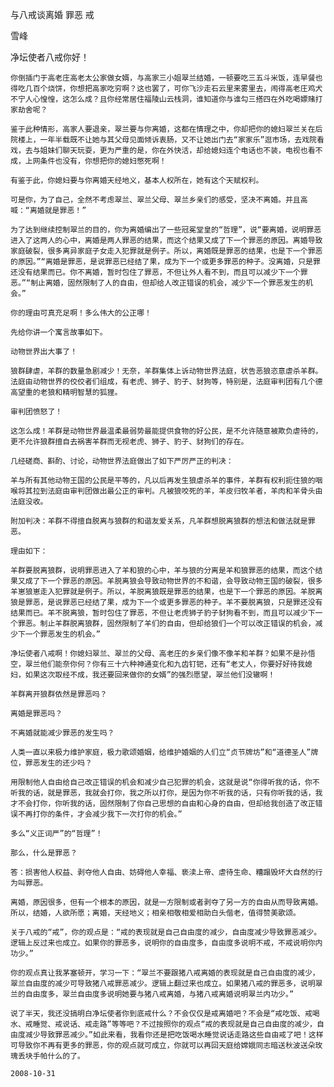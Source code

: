 与八戒谈离婚 罪恶 戒

雪峰


净坛使者八戒你好！

    你倒插门于高老庄高老太公家做女婿，与高家三小姐翠兰结婚，一顿要吃三五斗米饭，连早餐也得吃几百个烧饼，你想把高家吃穷啊？这也罢了，可你飞沙走石云里来雾里去，闹得高老庄鸡犬不宁人心惶惶，这怎么成？且你经常居住福陵山云栈洞，谁知道你与谁勾三搭四在外吃喝嫖赌打家劫舍呢？

    鉴于此种情形，高家人要退亲，翠兰要与你离婚，这都在情理之中，你却把你的媳妇翠兰关在后院楼上，一年半载既不让她与其父母见面倾诉衷肠，又不让她出门去“家家乐”逛市场，去戏院看戏，去与姐妹们聊天玩耍，更为严重的是，你在外快活，却给媳妇连个电话也不装，电视也看不成，上网条件也没有，你想把你的媳妇憋死啊！

    有鉴于此，你媳妇要与你离婚天经地义，基本人权所在，她有这个天赋权利。

    可是你，为了自己，全然不考虑翠兰、翠兰父母、翠兰乡亲们的感受，坚决不离婚。并且高喊：“离婚就是罪恶！”

    为了达到继续控制翠兰的目的，你为离婚编出了一些冠冕堂皇的“哲理”，说“要离婚，说明罪恶进入了这两人的心中，离婚是两人罪恶的结果，而这个结果又成了下一个罪恶的原因。离婚导致家庭破裂，很多离异家庭子女走入犯罪就是例子。所以，离婚既是罪恶的结果，也是下一个罪恶的原因。”“离婚是罪恶，是说罪恶已经结了果，成为下一个或更多罪恶的种子。没离婚，只是罪还没有结果而已。你不离婚，暂时包住了罪恶，不但让外人看不到，而且可以减少下一个罪恶。”“制止离婚，固然限制了人的自由，但却给人改正错误的机会，减少下一个罪恶发生的机会。”

    你的理由可真充足啊！多么伟大的公正哪！

    先给你讲一个寓言故事如下。

    动物世界出大事了！

    狼群肆虐，羊群的数量急剧减少！无奈，羊群集体上诉动物世界法庭，状告恶狼恣意虐杀羊群。法庭由动物世界的佼佼者们组成，有老虎、狮子、豹子、豺狗等，特别是，法庭审判团有几个德高望重的老狼和精明智慧的狐狸。

    审判团愤怒了！

    这怎么成！羊群是动物世界最温柔最弱势最能提供食物的好公民，是不允许随意被欺负虐待的，更不允许狼群擅自去祸害羊群而无视老虎、狮子、豹子、豺狗们的存在。

    几经磋商、斟酌、讨论，动物世界法庭做出了如下严厉严正的判决：

    羊与所有其他动物王国的公民是平等的，凡以后再发生狼虐杀羊的事件，羊群有权利扼住狼的咽喉将其拉到法庭由审判团做出最公正的审判。凡被狼咬死的羊，羊皮归牧羊者，羊肉和羊骨头由法庭没收。

    附加判决：羊群不得擅自脱离与狼群的和谐友爱关系，凡羊群想脱离狼群的想法和做法就是罪恶。

    理由如下：

    羊群要脱离狼群，说明罪恶进入了羊和狼的心中，羊与狼的分离是羊和狼罪恶的结果，而这个结果又成了下一个罪恶的原因。羊脱离狼会导致动物世界的不和谐，会导致动物王国的破裂，很多羊崽狼崽走入犯罪就是例子。所以，羊脱离狼既是罪恶的结果，也是下一个罪恶的原因。羊脱离狼是罪恶，是说罪恶已经结了果，成为下一个或更多罪恶的种子。羊不要脱离狼，只是罪还没有结果而已。羊不脱离狼，暂时包住了罪恶，不但让老虎狮子豹子豺狗看不到，而且可以减少下一个罪恶。制止羊群脱离狼群，固然限制了羊们的自由，但却给狼们一个可以改正错误的机会，减少下一个罪恶发生的机会。”

    净坛使者八戒啊！你媳妇翠兰、翠兰的父母、高老庄的乡亲们像不像羊和羊群？如果不是孙悟空，翠兰他们能奈你何？你有三十六种神通变化和九齿钉钯，还有“老丈人，你要好好待我媳妇，如果这次取经不成，我还要回来做你的女婿”的强烈愿望，翠兰他们没辙啊！

    羊群离开狼群依然是罪恶吗？

    离婚是罪恶吗？

    不离婚就能减少罪恶的发生吗？

    人类一直以来极力维护家庭，极力歌颂婚姻，给维护婚姻的人们立“贞节牌坊”和“道德圣人”牌位，罪恶发生的还少吗？

    用限制他人自由给自己改正错误的机会和减少自己犯罪的机会，这就是说“你得听我的话，你不听我的话，就是罪恶，我就会打你，我之所以打你，是因为你不听我的话，只有你听我的话，我才不会打你，你听我的话，固然限制了你自己思想的自由和心身的自由，但却给我创造了改正错误不再打你的条件，才会减少我下一次打你的机会。”

    多么“义正词严”的“哲理”！

    那么，什么是罪恶？

    答：损害他人权益、剥夺他人自由、妨碍他人幸福、亵渎上帝、虐待生命、糟蹋毁坏大自然的行为叫罪恶。

    离婚，原因很多，但有一个根本的原因，就是一方限制或者剥夺了另一方的自由从而导致离婚。所以，结婚，人欲所愿；离婚，天经地义；相亲相敬相爱相助白头偕老，值得赞美歌颂。

    关于八戒的“戒”，你的观点是：“戒的表现就是自己自由度的减少，自由度减少导致罪恶减少。逻辑上反过来也成立。如果你的罪恶多，说明你的自由度多，自由度多说明不戒，不戒说明你内功少。”

    你的观点真让我茅塞顿开，学习一下：“翠兰不要跟猪八戒离婚的表现就是自己自由度的减少，翠兰自由度的减少可导致猪八戒罪恶减少。逻辑上翻过来也成立。如果猪八戒的罪恶多，说明翠兰的自由度多，翠兰自由度多说明她要与猪八戒离婚，与猪八戒离婚说明翠兰内功少。”

    说了半天，我还没搞明白净坛使者你到底戒什么？不会仅仅是戒离婚吧？不会是“戒吃饭、戒喝水、戒睡觉、戒说话、戒走路”等等吧？不过按照你的观点“戒的表现就是自己自由度的减少，自由度减少导致罪恶减少。”如此来看，我看你还是把吃饭喝水睡觉说话走路这些自由戒了吧！这样可导致你不再有更多的罪恶，你的观点就可成立，你就可以再回天庭给嫦娥同志暗送秋波送朵玫瑰丢块手帕什么的了。

    2008-10-31



